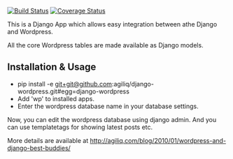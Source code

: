 [![Build Status](https://travis-ci.org/agiliq/django-wordpress.png?branch=master)](https://travis-ci.org/agiliq/django-wordpress)
[![Coverage Status](https://coveralls.io/repos/agiliq/django-wordpress/badge.png?branch=master)](https://coveralls.io/r/agiliq/django-wordpress?branch=master)


This is a Django App which allows easy
integration between athe Django and Wordpress.

All the core Wordpress tables are made available as Django models.

Installation & Usage
--------------------
* pip install -e git+git@github.com:agiliq/django-wordpress.git#egg=django-wordpress
* Add 'wp' to installed apps.
* Enter the wordpress database name in your database settings. 

Now, you can edit the wordpress database using django admin. And you can use templatetags for showing latest posts etc.

More details are available at
http://agiliq.com/blog/2010/01/wordpress-and-django-best-buddies/



